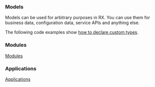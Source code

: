 ### Models

Models can be used for arbitrary purposes in RX. You can use them for business data, configuration data, service APIs and anything else.

The following code examples show [how to declare custom types](./readme/modeling/modeling.md).

### Modules

[Modules](./readme/modules/modules.md)

### Applications

[Applications](./readme/applications/applications.md)


